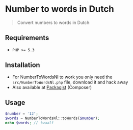 # Number to words in Dutch

> Convert numbers to words in Dutch

## Requirements

* `PHP >= 5.3`

## Installation

* For NumberToWordsNl to work you only need the `src/NumberToWordsNl.php` file, download it and hack away
* Also available at [Packagist](https://packagist.org/packages/justim/number-to-words-nl) (Composer)

## Usage

```php
$number = '12';
$words = NumberToWordsNl::toWords($number);
echo $words; // twaalf
```
